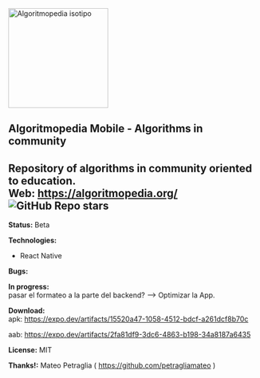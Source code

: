   <img src="https://i0.wp.com/algoritmopedia.org/wp-content/uploads/2022/06/algoritmopediaclaro.png?w=951&ssl=1" alt="Algoritmopedia isotipo" width="200px"/>

  ## Algoritmopedia Mobile - Algorithms in community
  **Repository of algorithms in community oriented to education.** <br>
  **Web:** https://algoritmopedia.org/ <br>
  ![GitHub Repo stars](https://img.shields.io/github/stars/petragliamateo/algoritmopedia?style=social)
---

**Status:** Beta

**Technologies:**
- React Native

**Bugs:**<br>

**In progress:**<br>
pasar el formateo a la parte del backend? --> Optimizar la App.

**Download:**<br>
apk: https://expo.dev/artifacts/15520a47-1058-4512-bdcf-a261dcf8b70c

aab: https://expo.dev/artifacts/2fa81df9-3dc6-4863-b198-34a8187a6435

**License:** MIT

**Thanks!:** Mateo Petraglia ( https://github.com/petragliamateo )

